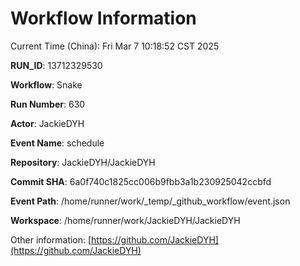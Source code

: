 # Workflow Information

Current Time (China): Fri Mar  7 10:18:52 CST 2025  

**RUN_ID**: 13712329530  

**Workflow**: Snake  

**Run Number**: 630  

**Actor**: JackieDYH  

**Event Name**: schedule  

**Repository**: JackieDYH/JackieDYH  

**Commit SHA**: 6a0f740c1825cc006b9fbb3a1b230925042ccbfd  

**Event Path**: /home/runner/work/_temp/_github_workflow/event.json  

**Workspace**: /home/runner/work/JackieDYH/JackieDYH  

Other information: [https://github.com/JackieDYH](https://github.com/JackieDYH)
